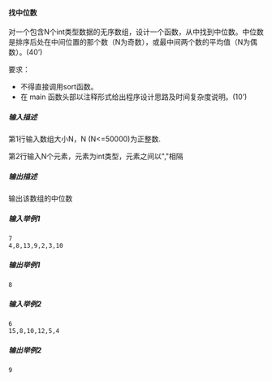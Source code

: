 #### 找中位数

对一个包含N个int类型数据的无序数组，设计一个函数，从中找到中位数。中位数是排序后处在中间位置的那个数（N为奇数），或最中间两个数的平均值（N为偶数）。(40’)

要求：

- 不得直接调用sort函数。
- 在 main 函数头部以注释形式给出程序设计思路及时间复杂度说明。(10’)

##### **输入描述**

第1行输入数组大小N，N (N<=50000)为正整数.

第2行输入N个元素，元素为int类型，元素之间以","相隔

##### **输出描述**

输出该数组的中位数

##### **输入举例**1

```
7
4,8,13,9,2,3,10
```

##### **输出举例1**

```
8
```

##### **输入举例**2

```
6
15,8,10,12,5,4
```

##### **输出举例2**

```
9
```